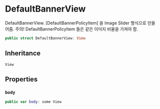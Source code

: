 # DefaultBannerView

DefaultBannerView. \[DefaultBannerPolicyItem\] 을 Image Slider 형식으로 만들어줌.
주의\! DefaultBannerPolicyItem 들은 같은 이미지 비율을 가져야 함.

``` swift
public struct DefaultBannerView: View 
```

## Inheritance

`View`

## Properties

### `body`

``` swift
public var body: some View 
```
